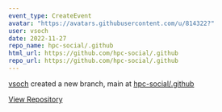 ```yaml
---
event_type: CreateEvent
avatar: "https://avatars.githubusercontent.com/u/814322?"
user: vsoch
date: 2022-11-27
repo_name: hpc-social/.github
html_url: https://github.com/hpc-social/.github
repo_url: https://github.com/hpc-social/.github
---
```


<a href='https://github.com/vsoch' target='_blank'>vsoch</a> created a new branch, main at <a href='https://github.com/hpc-social/.github' target='_blank'>hpc-social/.github</a>

<a href='https://github.com/hpc-social/.github' target='_blank'>View Repository</a>